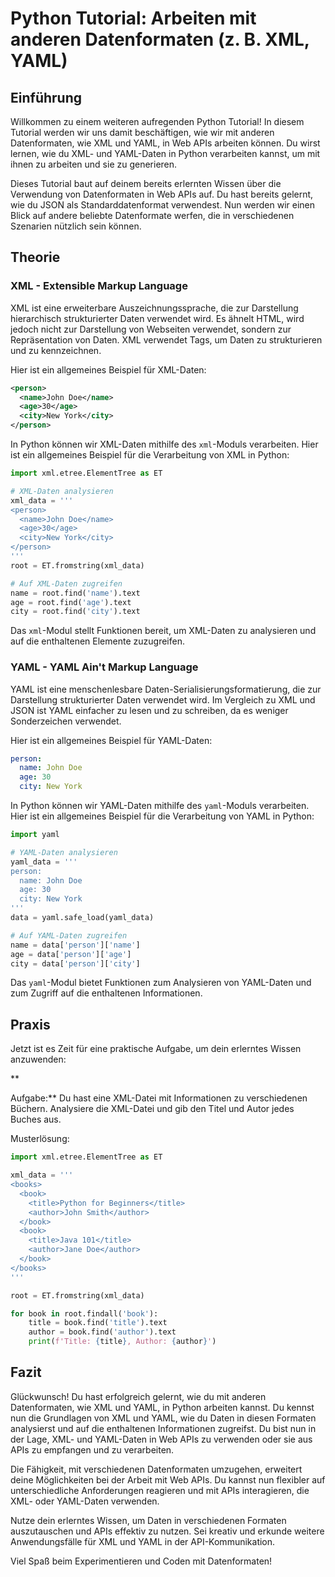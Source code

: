 # Python Tutorial: Arbeiten mit anderen Datenformaten (z. B. XML, YAML)

## Einführung
Willkommen zu einem weiteren aufregenden Python Tutorial! In diesem Tutorial werden wir uns damit beschäftigen, wie wir mit anderen Datenformaten, wie XML und YAML, in Web APIs arbeiten können. Du wirst lernen, wie du XML- und YAML-Daten in Python verarbeiten kannst, um mit ihnen zu arbeiten und sie zu generieren. 

Dieses Tutorial baut auf deinem bereits erlernten Wissen über die Verwendung von Datenformaten in Web APIs auf. Du hast bereits gelernt, wie du JSON als Standarddatenformat verwendest. Nun werden wir einen Blick auf andere beliebte Datenformate werfen, die in verschiedenen Szenarien nützlich sein können.

## Theorie
### XML - Extensible Markup Language
XML ist eine erweiterbare Auszeichnungssprache, die zur Darstellung hierarchisch strukturierter Daten verwendet wird. Es ähnelt HTML, wird jedoch nicht zur Darstellung von Webseiten verwendet, sondern zur Repräsentation von Daten. XML verwendet Tags, um Daten zu strukturieren und zu kennzeichnen.

Hier ist ein allgemeines Beispiel für XML-Daten:

```xml
<person>
  <name>John Doe</name>
  <age>30</age>
  <city>New York</city>
</person>
```

In Python können wir XML-Daten mithilfe des `xml`-Moduls verarbeiten. Hier ist ein allgemeines Beispiel für die Verarbeitung von XML in Python:

```python
import xml.etree.ElementTree as ET

# XML-Daten analysieren
xml_data = '''
<person>
  <name>John Doe</name>
  <age>30</age>
  <city>New York</city>
</person>
'''
root = ET.fromstring(xml_data)

# Auf XML-Daten zugreifen
name = root.find('name').text
age = root.find('age').text
city = root.find('city').text
```

Das `xml`-Modul stellt Funktionen bereit, um XML-Daten zu analysieren und auf die enthaltenen Elemente zuzugreifen.

### YAML - YAML Ain't Markup Language
YAML ist eine menschenlesbare Daten-Serialisierungsformatierung, die zur Darstellung strukturierter Daten verwendet wird. Im Vergleich zu XML und JSON ist YAML einfacher zu lesen und zu schreiben, da es weniger Sonderzeichen verwendet.

Hier ist ein allgemeines Beispiel für YAML-Daten:

```yaml
person:
  name: John Doe
  age: 30
  city: New York
```

In Python können wir YAML-Daten mithilfe des `yaml`-Moduls verarbeiten. Hier ist ein allgemeines Beispiel für die Verarbeitung von YAML in Python:

```python
import yaml

# YAML-Daten analysieren
yaml_data = '''
person:
  name: John Doe
  age: 30
  city: New York
'''
data = yaml.safe_load(yaml_data)

# Auf YAML-Daten zugreifen
name = data['person']['name']
age = data['person']['age']
city = data['person']['city']
```

Das `yaml`-Modul bietet Funktionen zum Analysieren von YAML-Daten und zum Zugriff auf die enthaltenen Informationen.

## Praxis
Jetzt ist es Zeit für eine praktische Aufgabe, um dein erlerntes Wissen anzuwenden:

**

Aufgabe:** Du hast eine XML-Datei mit Informationen zu verschiedenen Büchern. Analysiere die XML-Datei und gib den Titel und Autor jedes Buches aus.

Musterlösung:

```python
import xml.etree.ElementTree as ET

xml_data = '''
<books>
  <book>
    <title>Python for Beginners</title>
    <author>John Smith</author>
  </book>
  <book>
    <title>Java 101</title>
    <author>Jane Doe</author>
  </book>
</books>
'''

root = ET.fromstring(xml_data)

for book in root.findall('book'):
    title = book.find('title').text
    author = book.find('author').text
    print(f'Title: {title}, Author: {author}')
```

## Fazit
Glückwunsch! Du hast erfolgreich gelernt, wie du mit anderen Datenformaten, wie XML und YAML, in Python arbeiten kannst. Du kennst nun die Grundlagen von XML und YAML, wie du Daten in diesen Formaten analysierst und auf die enthaltenen Informationen zugreifst. Du bist nun in der Lage, XML- und YAML-Daten in Web APIs zu verwenden oder sie aus APIs zu empfangen und zu verarbeiten.

Die Fähigkeit, mit verschiedenen Datenformaten umzugehen, erweitert deine Möglichkeiten bei der Arbeit mit Web APIs. Du kannst nun flexibler auf unterschiedliche Anforderungen reagieren und mit APIs interagieren, die XML- oder YAML-Daten verwenden.

Nutze dein erlerntes Wissen, um Daten in verschiedenen Formaten auszutauschen und APIs effektiv zu nutzen. Sei kreativ und erkunde weitere Anwendungsfälle für XML und YAML in der API-Kommunikation.

Viel Spaß beim Experimentieren und Coden mit Datenformaten!